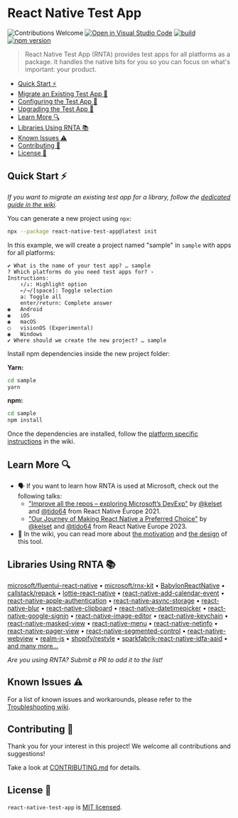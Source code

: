 # React Native Test App

![Contributions Welcome](https://img.shields.io/badge/contributions-welcome-brightgreen)
[![Open in Visual Studio Code](https://img.shields.io/static/v1?logo=visualstudiocode&label=&message=Open%20in%20Visual%20Studio%20Code&color=007acc&labelColor=444444&logoColor=007acc)](https://vscode.dev/github/microsoft/react-native-test-app)
[![build](https://github.com/microsoft/react-native-test-app/actions/workflows/build.yml/badge.svg?event=push)](https://github.com/microsoft/react-native-test-app/actions/workflows/build.yml)
[![npm version](https://img.shields.io/npm/v/react-native-test-app)](https://www.npmjs.com/package/react-native-test-app)

> React Native Test App (RNTA) provides test apps for all platforms as a
> package. It handles the native bits for you so you can focus on what's
> important: your product.

- [Quick Start ⚡](#quick-start-)
- [Migrate an Existing Test App 📖](https://github.com/microsoft/react-native-test-app/wiki/Migrate-an-Existing-Test-App)
- [Configuring the Test App 📖](https://github.com/microsoft/react-native-test-app/wiki/Manifest-%28app.json%29)
- [Upgrading the Test App 📖](https://github.com/microsoft/react-native-test-app/wiki/Upgrading)
- [Learn More 🔍](#learn-more-)
- [Libraries Using RNTA 📚](#libraries-using-rnta-)
- [Known Issues ⚠️](#known-issues-️)
- [Contributing 🤝](#contributing-)
- [License 📝](#license-)

## Quick Start ⚡

_If you want to migrate an existing test app for a library, follow the
[dedicated guide in the wiki](https://github.com/microsoft/react-native-test-app/wiki/Migrate-an-Existing-Test-App)._

You can generate a new project using `npx`:

```sh
npx --package react-native-test-app@latest init
```

In this example, we will create a project named "sample" in `sample` with apps
for all platforms:

```
✔ What is the name of your test app? … sample
? Which platforms do you need test apps for? ›
Instructions:
    ↑/↓: Highlight option
    ←/→/[space]: Toggle selection
    a: Toggle all
    enter/return: Complete answer
◉   Android
◉   iOS
◉   macOS
◯   visionOS (Experimental)
◉   Windows
✔ Where should we create the new project? … sample
```

Install npm dependencies inside the new project folder:

**Yarn:**

```sh
cd sample
yarn
```

**npm:**

```sh
cd sample
npm install
```

Once the dependencies are installed, follow the
[platform specific instructions](https://github.com/microsoft/react-native-test-app/wiki/Quick-Start#platform-specific-instructions)
in the wiki.

## Learn More 🔍

- 🗣️ If you want to learn how RNTA is used at Microsoft, check out the following
  talks:
  - ["Improve all the repos – exploring Microsoft’s DevExp"](https://youtu.be/DAEnPV78rQc)
    by [@kelset](https://github.com/kelset) and
    [@tido64](https://github.com/tido64) from React Native Europe 2021.
  - ["Our Journey of Making React Native a Preferred Choice"](https://www.youtube.com/watch?v=PYMMxfttOug)
    by [@kelset](https://github.com/kelset) and
    [@tido64](https://github.com/tido64) from React Native Europe 2023.
- 📖 In the wiki, you can read more about
  [the motivation](https://github.com/microsoft/react-native-test-app/wiki#motivation)
  and
  [the design](https://github.com/microsoft/react-native-test-app/wiki/Design)
  of this tool.

## Libraries Using RNTA 📚

<!-- prettier-ignore -->
[microsoft/fluentui-react-native](https://github.com/microsoft/fluentui-react-native) &bull;
[microsoft/rnx-kit](https://github.com/microsoft/rnx-kit) &bull;
[BabylonReactNative](https://github.com/BabylonJS/BabylonReactNative) &bull;
[callstack/repack](https://github.com/callstack/repack) &bull;
[lottie-react-native](https://github.com/lottie-react-native/lottie-react-native) &bull;
[react-native-add-calendar-event](https://github.com/vonovak/react-native-add-calendar-event) &bull;
[react-native-apple-authentication](https://github.com/invertase/react-native-apple-authentication) &bull;
[react-native-async-storage](https://github.com/react-native-async-storage/async-storage) &bull;
[react-native-blur](https://github.com/Kureev/react-native-blur) &bull;
[react-native-clipboard](https://github.com/react-native-clipboard/clipboard) &bull;
[react-native-datetimepicker](https://github.com/react-native-datetimepicker/datetimepicker) &bull;
[react-native-google-signin](https://github.com/react-native-google-signin/google-signin) &bull;
[react-native-image-editor](https://github.com/callstack/react-native-image-editor) &bull;
[react-native-keychain](https://github.com/oblador/react-native-keychain) &bull;
[react-native-masked-view](https://github.com/react-native-masked-view/masked-view) &bull;
[react-native-menu](https://github.com/react-native-menu/menu) &bull;
[react-native-netinfo](https://github.com/react-native-netinfo/react-native-netinfo) &bull;
[react-native-pager-view](https://github.com/callstack/react-native-pager-view) &bull;
[react-native-segmented-control](https://github.com/react-native-segmented-control/segmented-control) &bull;
[react-native-webview](https://github.com/react-native-webview/react-native-webview) &bull;
[realm-js](https://github.com/realm/realm-js) &bull;
[shopify/restyle](https://github.com/Shopify/restyle) &bull;
[sparkfabrik-react-native-idfa-aaid](https://github.com/sparkfabrik/sparkfabrik-react-native-idfa-aaid) &bull;
[and many more…](https://github.com/microsoft/react-native-test-app/network/dependents)

_Are you using RNTA? Submit a PR to add it to the list!_

## Known Issues ⚠️

For a list of known issues and workarounds, please refer to the
[Troubleshooting wiki](https://github.com/microsoft/react-native-test-app/wiki/Troubleshooting).

## Contributing 🤝

Thank you for your interest in this project! We welcome all contributions and
suggestions!

Take a look at [CONTRIBUTING.md](CONTRIBUTING.md) for details.

## License 📝

`react-native-test-app` is [MIT licensed](./LICENSE).
